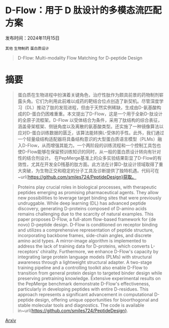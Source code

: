 # D-Flow：用于 D 肽设计的多模态流匹配方案

发布时间：2024年11月15日

`其他` `生物制药` `蛋白质设计`

> D-Flow: Multi-modality Flow Matching for D-peptide Design

# 摘要

> 蛋白质在生物进程中扮演着关键角色，治疗性肽作为颇具前景的药物制剂崭露头角。它们为利用此前难以成药的靶结合位点创造了新契机。尽管深度学习（DL）推动了肽的发现进程，但由于天然实例稀缺，生成由D-氨基酸构成的D-蛋白仍困难重重。本文提出了D-Flow，这是一个用于全新D-肽设计的全原子流框架。D-Flow 以受体结合为条件，采用了肽结构的综合表征，涵盖骨架框架、侧链角度以及离散的氨基酸类型。还实施了一种镜像算法以应对D-蛋白训练数据的匮乏，该算法能转换L-受体的手性。此外，我们通过一个轻量级结构适配器将具备结构意识的大型蛋白质语言模型（PLMs）融入D-Flow，从而增强其能力。一个两阶段的训练流程和一个控制工具包也使D-Flow能够在保留预训练知识的同时，从一般的蛋白质设计转向有针对性的结合剂设计。
在PepMerge基准上的众多实验结果彰显了D-Flow的有效性，尤其在开发全D残基的肽方面。此方法在计算D-肽设计领域取得了重大突破，为生物正交和稳定的分子工具及诊断提供了独特机遇。代码可在~url{https://github.com/smiles724/PeptideDesign}获取。

> Proteins play crucial roles in biological processes, with therapeutic peptides emerging as promising pharmaceutical agents. They allow new possibilities to leverage target binding sites that were previously undruggable. While deep learning (DL) has advanced peptide discovery, generating D-proteins composed of D-amino acids remains challenging due to the scarcity of natural examples. This paper proposes D-Flow, a full-atom flow-based framework for {de novo} D-peptide design. D-Flow is conditioned on receptor binding and utilizes a comprehensive representation of peptide structure, incorporating backbone frames, side-chain angles, and discrete amino acid types. A mirror-image algorithm is implemented to address the lack of training data for D-proteins, which converts L-receptors' chirality. Furthermore, we enhance D-Flow's capacity by integrating large protein language models (PLMs) with structural awareness through a lightweight structural adapter. A two-stage training pipeline and a controlling toolkit also enable D-Flow to transition from general protein design to targeted binder design while preserving pretraining knowledge.
  Extensive experimental results on the PepMerge benchmark demonstrate D-Flow's effectiveness, particularly in developing peptides with entire D-residues. This approach represents a significant advancement in computational D-peptide design, offering unique opportunities for bioorthogonal and stable molecular tools and diagnostics. The code is available in~url{https://github.com/smiles724/PeptideDesign}.

[Arxiv](https://arxiv.org/abs/2411.10618)